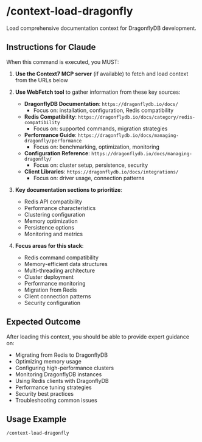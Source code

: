 # /context-load-dragonfly

Load comprehensive documentation context for DragonflyDB development.

## Instructions for Claude

When this command is executed, you MUST:

1. **Use the Context7 MCP server** (if available) to fetch and load context from the URLs below
2. **Use WebFetch tool** to gather information from these key sources:
   - **DragonflyDB Documentation**: `https://dragonflydb.io/docs/`
     - Focus on: installation, configuration, Redis compatibility
   - **Redis Compatibility**: `https://dragonflydb.io/docs/category/redis-compatibility`
     - Focus on: supported commands, migration strategies
   - **Performance Guide**: `https://dragonflydb.io/docs/managing-dragonfly/performance`
     - Focus on: benchmarking, optimization, monitoring
   - **Configuration Reference**: `https://dragonflydb.io/docs/managing-dragonfly/`
     - Focus on: cluster setup, persistence, security
   - **Client Libraries**: `https://dragonflydb.io/docs/integrations/`
     - Focus on: driver usage, connection patterns

3. **Key documentation sections to prioritize**:
   - Redis API compatibility
   - Performance characteristics
   - Clustering configuration
   - Memory optimization
   - Persistence options
   - Monitoring and metrics

4. **Focus areas for this stack**:
   - Redis command compatibility
   - Memory-efficient data structures
   - Multi-threading architecture
   - Cluster deployment
   - Performance monitoring
   - Migration from Redis
   - Client connection patterns
   - Security configuration

## Expected Outcome

After loading this context, you should be able to provide expert guidance on:

- Migrating from Redis to DragonflyDB
- Optimizing memory usage
- Configuring high-performance clusters
- Monitoring DragonflyDB instances
- Using Redis clients with DragonflyDB
- Performance tuning strategies
- Security best practices
- Troubleshooting common issues

## Usage Example

```
/context-load-dragonfly
```
